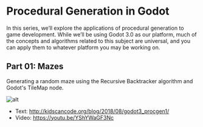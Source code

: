 # Procedural Generation in Godot

In this series, we’ll explore the applications of procedural generation to game development. While we’ll be using Godot 3.0 as our platform, much of the concepts and algorithms related to this subject are universal, and you can apply them to whatever platform you may be working on.

## Part 01: Mazes

Generating a random maze using the Recursive Backtracker algorithm and Godot's TileMap node.

![alt](http://kidscancode.org/blog/img/maze_gen1.gif)

- Text: http://kidscancode.org/blog/2018/08/godot3_procgen1/
- Video: https://youtu.be/YShYWaGF3Nc